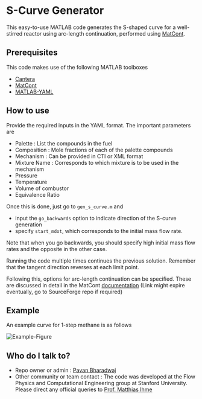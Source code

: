 # S-Curve Generator #

This easy-to-use MATLAB code generates the S-shaped curve for a well-stirred reactor using arc-length continuation, performed using [MatCont](https://sourceforge.net/projects/matcont/).

## Prerequisites ##

This code makes use of the following MATLAB toolboxes

* [Cantera](http://cantera.org/docs/sphinx/html/index.html) 
* [MatCont](https://sourceforge.net/projects/matcont/)
* [MATLAB-YAML](http://vision.is.tohoku.ac.jp/~kyamagu/software/yaml/)


## How to use ##

Provide the required inputs in the YAML format. The important parameters are

* Palette : List the compounds in the fuel
* Composition : Mole fractions of each of the palette compounds
* Mechanism : Can be provided in CTI or XML format
* Mixture Name : Corresponds to which mixture is to be used in the mechanism
* Pressure
* Temperature
* Volume of combustor
* Equivalence Ratio

Once this is done, just go to `gen_s_curve.m` and 
* input the `go_backwards` option to indicate direction of the S-curve generation
* specify `start_mdot`, which corresponds to the initial mass flow rate. 

Note that when you go backwards, you should specify high initial mass flow rates and the opposite in the other case.

Running the code multiple times continues the previous solution. Remember that the tangent direction reverses at each limit point.

Following this, options for arc-length continuation can be specified. These are discussed in detail in the MatCont [documentation](https://sourceforge.net/projects/matcont/files/NewestDocumentation/) (Link might expire eventually, go to SourceForge repo if required) 


## Example ## 

An example curve for 1-step methane is as follows

![Example-Figure](https://image.ibb.co/fZ5RRm/sample.jpg)



## Who do I talk to? ##

* Repo owner or admin : [Pavan Bharadwaj](https://github.com/gpavanb)
* Other community or team contact : The code was developed at the Flow Physics and Computational Engineering group at Stanford University. Please direct any official queries to [Prof. Matthias Ihme](mailto:mihme@stanford.edu)
